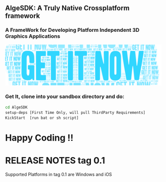 ## AlgeSDK: A Truly Native Crossplatform framework 
### **A FrameWork for Developing Platform Independent 3D Graphics Applications**

![alt text](https://raw.githubusercontent.com/AcnodeLabs/AlgeSDK/master/_acnode_/GetIt.PNG)
### **Get It, clone into your sandbox directory and do:** 
```sh
cd AlgeSDK
setup-deps [First Time Only, will pull ThirdParty Requirements]
KickStart  [run bat or sh script]
```
# Happy Coding !!

RELEASE NOTES tag 0.1
=================

Supported Platforms in tag 0.1 are Windows and iOS 

